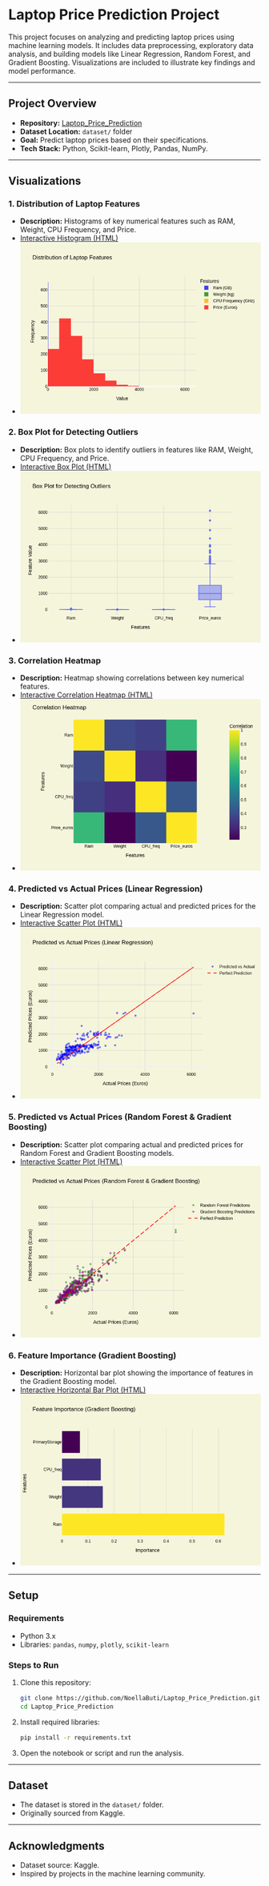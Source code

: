 # Laptop Price Prediction Project

This project focuses on analyzing and predicting laptop prices using machine learning models. It includes data preprocessing, exploratory data analysis, and building models like Linear Regression, Random Forest, and Gradient Boosting. Visualizations are included to illustrate key findings and model performance.

---

## **Project Overview**
- **Repository:** [Laptop_Price_Prediction](https://github.com/NoellaButi/Laptop_Price_Prediction)
- **Dataset Location:** `dataset/` folder
- **Goal:** Predict laptop prices based on their specifications.
- **Tech Stack:** Python, Scikit-learn, Plotly, Pandas, NumPy.

---

## **Visualizations**
### **1. Distribution of Laptop Features**
- **Description:** Histograms of key numerical features such as RAM, Weight, CPU Frequency, and Price.
- [Interactive Histogram (HTML)](Visualizations/histogram_features.html)
- ![Static Histogram (PNG)](Visualizations/histogram_features.png)

### **2. Box Plot for Detecting Outliers**
- **Description:** Box plots to identify outliers in features like RAM, Weight, CPU Frequency, and Price.
- [Interactive Box Plot (HTML)](Visualizations/box_plot_outliers.html)
- ![Static Box Plot (PNG)](Visualizations/box_plot_outliers.png)

### **3. Correlation Heatmap**
- **Description:** Heatmap showing correlations between key numerical features.
- [Interactive Correlation Heatmap (HTML)](Visualizations/correlation_heatmap.html)
- ![Static Correlation Heatmap (PNG)](Visualizations/correlation_heatmap.png)

### **4. Predicted vs Actual Prices (Linear Regression)**
- **Description:** Scatter plot comparing actual and predicted prices for the Linear Regression model.
- [Interactive Scatter Plot (HTML)](Visualizations/predicted_vs_actual_lr.html)
- ![Static Scatter Plot (PNG)](Visualizations/predicted_vs_actual_lr.png)

### **5. Predicted vs Actual Prices (Random Forest & Gradient Boosting)**
- **Description:** Scatter plot comparing actual and predicted prices for Random Forest and Gradient Boosting models.
- [Interactive Scatter Plot (HTML)](Visualizations/predicted_vs_actual_rf_gb.html)
- ![Static Scatter Plot (PNG)](Visualizations/predicted_vs_actual_rf_gb.png)

### **6. Feature Importance (Gradient Boosting)**
- **Description:** Horizontal bar plot showing the importance of features in the Gradient Boosting model.
- [Interactive Horizontal Bar Plot (HTML)](Visualizations/feature_importance_gb.html)
- ![Static Horizontal Bar Plot (PNG)](Visualizations/feature_importance_gb.png)

---

## **Setup**
### **Requirements**
- Python 3.x
- Libraries: `pandas`, `numpy`, `plotly`, `scikit-learn`

### **Steps to Run**
1. Clone this repository:
   ```bash
   git clone https://github.com/NoellaButi/Laptop_Price_Prediction.git
   cd Laptop_Price_Prediction
   ```
2. Install required libraries:
   ```bash
   pip install -r requirements.txt
   ```
3. Open the notebook or script and run the analysis.

---

## **Dataset**
- The dataset is stored in the `dataset/` folder.
- Originally sourced from Kaggle.

---

## **Acknowledgments**
- Dataset source: Kaggle.
- Inspired by projects in the machine learning community.
